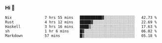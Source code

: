 ### Hi 👋

<!--START_SECTION:waka-->

```txt
Nix               7 hrs 55 mins   ██████████▓░░░░░░░░░░░░░░   42.73 %
Rust              4 hrs 12 mins   █████▓░░░░░░░░░░░░░░░░░░░   22.69 %
Haskell           3 hrs 16 mins   ████▒░░░░░░░░░░░░░░░░░░░░   17.63 %
sh                1 hr 6 mins     █▓░░░░░░░░░░░░░░░░░░░░░░░   06.02 %
Markdown          57 mins         █▒░░░░░░░░░░░░░░░░░░░░░░░   05.18 %
```

<!--END_SECTION:waka-->
